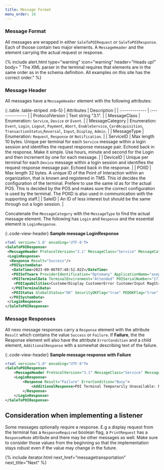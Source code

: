 ```yaml
---
title: Message Format
menu_order: 10
---
```

### Message Format

All messages are wrapped in either `SaleToPOIRequest` or `SaleToPOIResponse`.
Each of thoose contain two major elements. A `MessageHeader` and the element carrying the actual request or response.

{% include alert.html type="warning" icon="warning" header="Heads up!" body=
" The XML parser in the terminal requires that elements are in the same order as in the schema definition. All examples on this site has the correct order." %}

### Message Header

All messages have a `MessageHeader` element with the following attributes:

{:.table .table-striped .mb-5}
| Attributes | Description |
| :------------- | :-------------- |
|   ProtocolVersion | Text string "3.1".  |
|   MessageClass | Enumeration: `Service`, `Device` or `Event`.           |
|   MessageCategory | Enumeration: `Event`, `Login`, `Logout`, `Payment`, `Abort`, `EnableService`, `CardAcquisition`, `TransactionStatus`,`Reversal`, `Input`, `Display`, `Admin`. |
|   MessageType | Enumeration: `Request`, `Response` or `Notification`.  |
|   ServiceID   |  Max length 10 bytes. Unique per terminal for each `Service` message within a login session and identifies the request response message pair. Echoed back in the response. Make it simple. Use hours, minute and second for the Login and then increment by one for each message.  |
|   DeviceID    |  Unique per terminal for each `Device` message within a login session and identifies the request response message pair. Echoed back in the response. |
|   POIID   | Max length 32 bytes. A unique ID of the Point of Interaction within an organization, that is known and registered in TMS. This id decides the configuration of the terminal. Prefere to use the same id as for the actual POS. This is decided by the POS and makes sure the correct configuration is used by the terminal. The POIID is also used in communication with the supporting staff.|
|   SaleID  | An ID of less interest but should be the same through out a login session.  |

Concatenate the `MessageCategory` with the `MessageType` to find the actual message element. The following has `Login` and `Response` and the essential element is `LoginResponse`.

{:.code-view-header}
**Sample message LoginResponse**

```xml
<?xml version='1.0' encoding='UTF-8'?>
<SaleToPOIResponse>
 <MessageHeader ProtocolVersion="3.1" MessageClass="Service" MessageCategory="Login" MessageType="Response" ServiceID="533" SaleID="1" POIID="A-POIID"/>
 <LoginResponse>
  <Response Result="Success"/>
  <POISystemData>
   <DateTime>2023-09-06T07:48:52.02Z</DateTime>
   <POISoftware ProviderIdentification="Optomany" ApplicationName="axept® PRO" SoftwareVersion="1.2.17.0"/>
   <POITerminalData TerminalEnvironment="Attended" POISerialNumber="1710000520">
    <POICapabilities>CustomerDisplay CustomerError CustomerInput MagStripe ICC EMVContactless</POICapabilities>
   </POITerminalData>
   <POIStatus GlobalStatus="OK" SecurityOKFlag="true" PEDOKFlag="true" CardReaderOKFlag="true" CommunicationOKFlag="true"/>
  </POISystemData>
 </LoginResponse>
</SaleToPOIResponse>
```

### Message Responses

All nexo message responses carry a `Response` element with the attribute `Result` which contains the value `Success` or `Failure`.
If **Failure**, the the Response element will also have the attribute `ErrorCondition` and a child element, `AdditionalResponse` with a somewhat describing text of the failure.

{:.code-view-header}
**Sample message response with Failure**

```xml
<?xml version="1.0" encoding="UTF-8"?>
<SaleToPOIResponse>
    <MessageHeader ProtocolVersion="3.1" MessageClass="Service" MessageCategory="Login" MessageType="Response" ServiceID="2" SaleID="1" POIID="SthlmBA"/>
    <LoginResponse>
        <Response Result="Failure" ErrorCondition="Busy">
            <AdditionalResponse>POI Terminal Temporarily Unavailable: New Poi ID detected, updating parameters</AdditionalResponse>
        </Response>
    </LoginResponse>
</SaleToPOIResponse>
```

## Consideration when implementing a listener

Some messages optionally require a response. E.g a display request from the terminal has a `ResponseRequired` boolean flag, a `PrintRequest` has a `ResponseMode` attribute and there may be other messages as well. Make sure to consider those values from the beginning so that the implementation stays robust even if the value may change in the future.

{% include iterator.html next_href="messagetransportation" next_title="Next" %}
